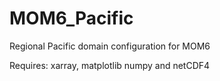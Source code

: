 # MOM6_Pacific
Regional Pacific domain configuration for MOM6



Requires: xarray, matplotlib numpy and netCDF4
